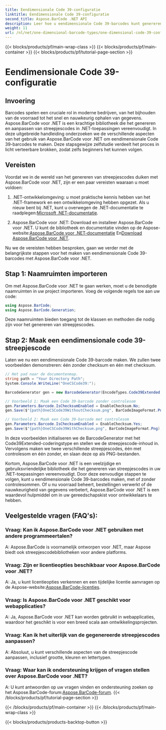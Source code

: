 ```yaml
---
title: Eendimensionale Code 39-configuratie
linktitle: Eendimensionale Code 39-configuratie
second_title: Aspose.BarCode .NET API
description: Leer hoe u eendimensionale Code 39-barcodes kunt genereren in .NET met Aspose.BarCode. Stapsgewijze handleiding voor ontwikkelaars.
weight: 11
url: /nl/net/one-dimensional-barcode-types/one-dimensional-code-39-configuration/
---
```


{{< blocks/products/pf/main-wrap-class >}}
{{< blocks/products/pf/main-container >}}
{{< blocks/products/pf/tutorial-page-section >}}

# Eendimensionale Code 39-configuratie


## Invoering

Barcodes spelen een cruciale rol in moderne bedrijven, van het bijhouden van de voorraad tot het snel en nauwkeurig ophalen van gegevens. Aspose.BarCode voor .NET is een krachtige bibliotheek die het genereren en aanpassen van streepjescodes in .NET-toepassingen vereenvoudigt. In deze uitgebreide handleiding onderzoeken we de verschillende aspecten van het gebruik van Aspose.BarCode voor .NET om eendimensionale Code 39-barcodes te maken. Deze stapsgewijze zelfstudie verdeelt het proces in licht verteerbare brokken, zodat zelfs beginners het kunnen volgen.

## Vereisten

Voordat we in de wereld van het genereren van streepjescodes duiken met Aspose.BarCode voor .NET, zijn er een paar vereisten waaraan u moet voldoen:

1.  .NET-ontwikkelomgeving: u moet praktische kennis hebben van het .NET-framework en een ontwikkelomgeving hebben opgezet. Als u nieuw bent bij .NET, kunt u overwegen de .NET-documentatie te raadplegen:[Microsoft .NET-documentatie](https://docs.microsoft.com/en-us/dotnet/).

2. Aspose.BarCode voor .NET: Download en installeer Aspose.BarCode voor .NET. U kunt de bibliotheek en documentatie vinden op de Aspose-website:[Aspose.BarCode voor .NET-documentatie](https://reference.aspose.com/barcode/net/) En[Download Aspose.BarCode voor .NET](https://releases.aspose.com/barcode/net/).

Nu we de vereisten hebben besproken, gaan we verder met de belangrijkste stappen voor het maken van eendimensionale Code 39-barcodes met Aspose.BarCode voor .NET.

## Stap 1: Naamruimten importeren
Om met Aspose.BarCode voor .NET te gaan werken, moet u de benodigde naamruimten in uw project importeren. Voeg de volgende regels toe aan uw code:

```csharp
using Aspose.BarCode;
using Aspose.BarCode.Generation;
```

Deze naamruimten bieden toegang tot de klassen en methoden die nodig zijn voor het genereren van streepjescodes.

## Stap 2: Maak een eendimensionale code 39-streepjescode

Laten we nu een eendimensionale Code 39-barcode maken. We zullen twee voorbeelden demonstreren: één zonder checksum en één met checksum.

```csharp
// Het pad naar de documentenmap.
string path = "Your Directory Path";
System.Console.WriteLine("OneCSCode39:");

BarcodeGenerator gen = new BarcodeGenerator(EncodeTypes.Code39Extended, "CODE");

// Voorbeeld 1: Maak een Code 39-barcode zonder controlesom
gen.Parameters.Barcode.IsChecksumEnabled = EnableChecksum.No;
gen.Save($"{path}OneCSCode39WithoutChecksum.png", BarCodeImageFormat.Png);

// Voorbeeld 2: Maak een Code 39-barcode met controlesom
gen.Parameters.Barcode.IsChecksumEnabled = EnableChecksum.Yes;
gen.Save($"{path}OneCSCode39WithChecksum.png", BarCodeImageFormat.Png);
```

In deze voorbeelden initialiseren we de BarcodeGenerator met het Code39Extended-coderingstype en stellen we de streepjescode-inhoud in. Vervolgens maken we twee verschillende streepjescodes, één met controlesom en één zonder, en slaan deze op als PNG-bestanden.

Kortom, Aspose.BarCode voor .NET is een veelzijdige en gebruiksvriendelijke bibliotheek die het genereren van streepjescodes in uw .NET-toepassingen vereenvoudigt. Door deze eenvoudige stappen te volgen, kunt u eendimensionale Code 39-barcodes maken, met of zonder controlesommen. Of u nu voorraad beheert, bestellingen verwerkt of de nauwkeurigheid van gegevens verbetert, Aspose.BarCode voor .NET is een waardevol hulpmiddel om in uw gereedschapskist voor ontwikkelaars te hebben.

## Veelgestelde vragen (FAQ's):

### Vraag: Kan ik Aspose.BarCode voor .NET gebruiken met andere programmeertalen?
A: Aspose.BarCode is voornamelijk ontworpen voor .NET, maar Aspose biedt ook streepjescodebibliotheken voor andere platforms.

### Vraag: Zijn er licentieopties beschikbaar voor Aspose.BarCode voor .NET?
A: Ja, u kunt licentieopties verkennen en een tijdelijke licentie aanvragen op de Aspose-website:[Aspose.BarCode-licenties](https://purchase.aspose.com/temporary-license/).

### Vraag: Is Aspose.BarCode voor .NET geschikt voor webapplicaties?
A: Ja, Aspose.BarCode voor .NET kan worden gebruikt in webapplicaties, waardoor het geschikt is voor een breed scala aan ontwikkelingsprojecten.

### Vraag: Kan ik het uiterlijk van de gegenereerde streepjescodes aanpassen?
A: Absoluut, u kunt verschillende aspecten van de streepjescode aanpassen, inclusief grootte, kleuren en lettertypen.

### Vraag: Waar kan ik ondersteuning krijgen of vragen stellen over Aspose.BarCode voor .NET?
 A: U kunt antwoorden op uw vragen vinden en ondersteuning zoeken op het Aspose.BarCode-forum:[Aspose.BarCode-forum](https://forum.aspose.com/c/barcode/13).
{{< /blocks/products/pf/tutorial-page-section >}}

{{< /blocks/products/pf/main-container >}}
{{< /blocks/products/pf/main-wrap-class >}}

{{< blocks/products/products-backtop-button >}}
